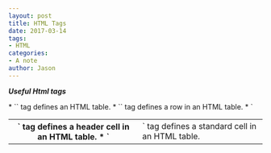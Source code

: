 ```yaml
---
layout: post
title: HTML Tags
date: 2017-03-14
tags:
- HTML
categories:
- A note
author: Jason
---
```

<p><strong><em>Useful Html tags</em></strong></p>
* `<table>` tag defines an HTML table.
* `<tr>` tag defines a row in an HTML table.
* `<th>` tag defines a header cell in an HTML table.
* `<td>` tag defines a standard cell in an HTML table.
